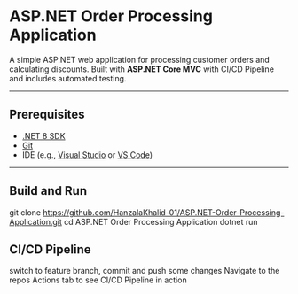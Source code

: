 # ASP.NET Order Processing Application

A simple ASP.NET web application for processing customer orders and calculating discounts. Built with **ASP.NET Core MVC**  with CI/CD Pipeline and includes automated testing.

---

## Prerequisites
- [.NET 8 SDK](https://dotnet.microsoft.com/download/dotnet/8.0)
- [Git](https://git-scm.com/)
- IDE (e.g., [Visual Studio](https://visualstudio.microsoft.com/) or [VS Code](https://code.visualstudio.com/))

---

## Build and Run
   git clone https://github.com/HanzalaKhalid-01/ASP.NET-Order-Processing-Application.git
   cd ASP.NET Order Processing Application
   dotnet run
   

## CI/CD Pipeline

   switch to feature branch, commit and push some changes
   Navigate to the repos Actions tab to see CI/CD Pipeline in action
